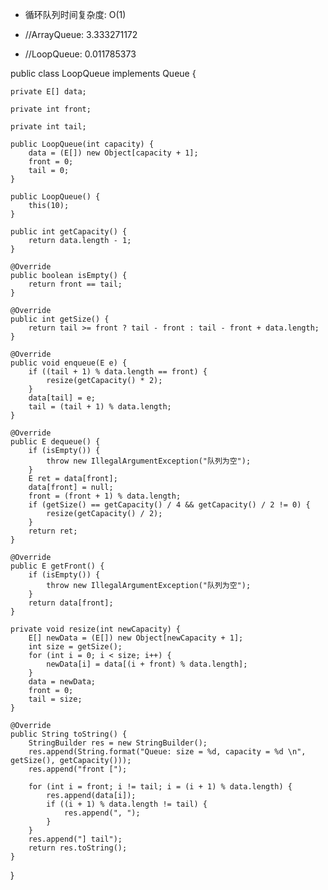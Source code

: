 * 循环队列时间复杂度: O(1)

* //ArrayQueue: 3.333271172

* //LoopQueue: 0.011785373

  

public class LoopQueue<E> implements Queue<E> {

    private E[] data;
    
    private int front;
    
    private int tail;
    
    public LoopQueue(int capacity) {
        data = (E[]) new Object[capacity + 1];
        front = 0;
        tail = 0;
    }
    
    public LoopQueue() {
        this(10);
    }
    
    public int getCapacity() {
        return data.length - 1;
    }
    
    @Override
    public boolean isEmpty() {
        return front == tail;
    }
    
    @Override
    public int getSize() {
        return tail >= front ? tail - front : tail - front + data.length;
    }
    
    @Override
    public void enqueue(E e) {
        if ((tail + 1) % data.length == front) {
            resize(getCapacity() * 2);
        }
        data[tail] = e;
        tail = (tail + 1) % data.length;
    }
    
    @Override
    public E dequeue() {
        if (isEmpty()) {
            throw new IllegalArgumentException("队列为空");
        }
        E ret = data[front];
        data[front] = null;
        front = (front + 1) % data.length;
        if (getSize() == getCapacity() / 4 && getCapacity() / 2 != 0) {
            resize(getCapacity() / 2);
        }
        return ret;
    }
    
    @Override
    public E getFront() {
        if (isEmpty()) {
            throw new IllegalArgumentException("队列为空");
        }
        return data[front];
    }
    
    private void resize(int newCapacity) {
        E[] newData = (E[]) new Object[newCapacity + 1];
        int size = getSize();
        for (int i = 0; i < size; i++) {
            newData[i] = data[(i + front) % data.length];
        }
        data = newData;
        front = 0;
        tail = size;
    }
    
    @Override
    public String toString() {
        StringBuilder res = new StringBuilder();
        res.append(String.format("Queue: size = %d, capacity = %d \n", getSize(), getCapacity()));
        res.append("front [");
    
        for (int i = front; i != tail; i = (i + 1) % data.length) {
            res.append(data[i]);
            if ((i + 1) % data.length != tail) {
                res.append(", ");
            }
        }
        res.append("] tail");
        return res.toString();
    }
}
